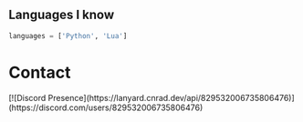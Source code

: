 ## Languages I know 
```py
languages = ['Python', 'Lua']
```
<h1 align="left">Contact</h1>
[![Discord Presence](https://lanyard.cnrad.dev/api/829532006735806476)](https://discord.com/users/829532006735806476)
